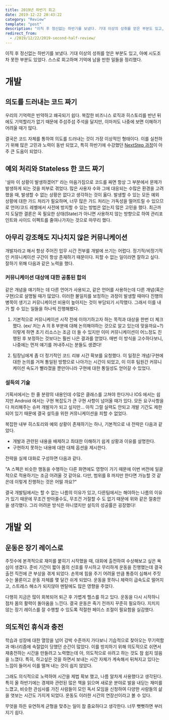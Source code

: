 ```yaml
---
title: 2019년 하반기 회고
date: 2019-12-22 20:43:22
category: "Review"
template: "post"
description: "이직 후 정신없는 하반기를 보냈다. 기대 이상의 성취를 얻은 부분도 있고, 아예 시도조차 못한 부분도 있었다. 스스로 회고하며 기억에 남을 만한 일들을 정리했다."
redirect_from:
  - /2019/12/22/2019-second-half-review/
---
```


이직 후 정신없는 하반기를 보냈다. 기대 이상의 성취를 얻은 부분도 있고, 아예 시도조차 못한 부분도 있었다. 스스로 회고하며 기억에 남을 만한 일들을 정리했다.

# 개발

## 의도를 드러내는 코드 짜기

우리의 기억력은 빈약하고 왜곡되기 쉽다. 복잡한 비즈니스 로직과 히스토리를 반년 뒤에도 기억할리가 없기 때문에 주섬주섬 주석을 달지만, 이마저도 나중에 보면 이해하기 어려울 때가 많다.

결국은 코드 자체를 통하여 의도를 드러내는 것이 가장 이상적인 형태이다. 이를 실천하기 위해 많은 고민과 노력이 동반 되었고, 특히 하반기에 수강했던 [NextStep 과정](https://vagabond95.me/nextstep-class-review/)이 아주 큰 도움이 되었다.

## 예외 처리와 Stateless 한 코드 짜기

'설마 이 상황이 발생하겠어?' 라는 마음가짐으로 코드를 짜면 항상 그 부분에서 문제가 발생하게 되는 것을 피부로 겪었다. 많은 사용자 수와 그에 대응되는 수많은 환경을 고려했을 때, 발생할 수 없는 상황은 없다고 생각하는 것이 옳다. 발생할 수 있는 모든 예외 상황에 대한 가드 처리가 필요하며, 너무 많은 가드 처리는 가독성을 떨어트릴 수 있으므로 언어/코드 레벨에서 사전에 방지할 수 있는 방법은 없는지 많은 고민을 했다. 최근까지 도달한 결론은 꼭 필요한 상태(State)가 아니면 사용하지 않는 방향으로 하여 관리포인트와 사이드 이펙트를 줄여나가자는 것으로 마무리 했다.

## 아무리 강조해도 지나치지 않은 커뮤니케이션

개발자라고 해서 항상 주어진 업무 시간 전부를 개발에 쓰기는 어렵다. 정기적/비정기적인 커뮤니케이션 구간이 항상 존재하기 때문이다. 피할 수 없는 일이라면 잘하고 싶다. 잘하기 위해 다음과 같은 노력을 했다.

### 커뮤니케이션 대상에 대한 공통된 합의

같은 개념을 얘기하는 데 다른 언어가 사용되고, 같은 언어를 사용하는데 다른 개념(혹은 구현)으로 설명될 때가 많았다. 이러한 불일치를 보정하는 과정이 발생할 때마다 진행의 병목이 생기고 커뮤니케이션 비용이 높아지는 것이 부담되기 시작했다. 그래서 이를 내가 할 수 있는 일들을 하나씩 진행해봤다. 

1) 기본적으로 커뮤니케이션 시작 전에 이야기하고자 하는 목적과 대상을 한번 더 체크 했다. (ex/ 저는 A 의 B 부분에 대해 논의해야하는 것으로 알고 있는데 맞을까요~?) 이렇게 하면 초기 리소스는 조금 더 들 수 있지만 이미 커뮤니케이션이 어느정도 진행된 후 보정하는 것보다는 훨씬 나은 결과를 얻었다. 매번 이 방식을 고수하다보니, 나중에는 먼저 얘기를 꺼내주시는 분들도 생겼다!

2) 팀장님에게 좀 더 정기적인 코드 리뷰 시간 확보를 요청했다. 이 일정은 개념/구현에 대한 논의를 거쳐 통일된 방향으로 나아가는 시간이 되었고, 이 이후 팀원간 커뮤니케이션 속도가 빨라졌을 뿐만아니라 구현에 대한 통일성도 얻어갈 수 있었다.

### 설득의 기술

기획서에서는 한 줄 분량의 내용인데 수많은 클래스를 고쳐야 한다거나 IOS 에서는 쉽지만 Android 에서는 구현 복잡도가 큰 구현 사항이 넘어올 때가 있다. 모든 요구사항을 다 처리해주는 슈퍼 개발자가 되고 싶지만... 아직 그럴 실력도 안되고 개발 기간도 제한되어 있기 때문에 결국 설득을 위한 커뮤니케이션을 피할 수 없었다. 

복잡한 내부 히스토리와 예외 상황이 존재하기는 하나, 기본적으로 내 전략은 다음과 같았다.

- 개발과 관련된 내용을 배제하고 최대한 이해하기 쉽게 상황과 이유를 설명한다.
- 구현하지 못하는 내용에 대한 대체 옵션을 제시한다.

전략을 실제 대화로 구성하면 다음과 같다.

"A 스펙은 비슷한 행동을 수행하는 다른 화면에도 영향이 가기 때문에 이번 버전에 일괄적으로 적용하기는 조금 어려울 것 같아요. 다만, 범위를 B 까지만 한다면 가능할 것 같은데 이렇게 진행하는 것은 어떨 까요?"

결국 개발팀에서는 할 수 없는 나름의 이유가 있고, 다른팀에서는 해야하는 나름의 이유가 있기 때문에 무조건 받아줄수도, 무조건 거절할 수 도 없기 때문에 위와 같은 절충안을 생각했다. 그리 어려운 방식은 아니였지만 설득의 성공률은 굉장했다!

# 개발 외

## 운동은 장기 레이스로

주짓수에 본격적으로 재미를 붙히기 시작했을 때, 대회에 출전하여 수상해보고 싶은 욕심이 생겼다. 준비 기간이 짧아 몸의 신호를 무시하고 무리하게 운동을 진행했는데 결국 출전 직전에 큰 부상을 겪게 되었다. 손목에 힘을 주기 어려울 만큼 통증이 심해서 주짓수는 물론이고 운동 자체를 몇 달간 쉬게 되었다. 운동을 못하니 체력이 급속도로 떨어지고, 스트레스 해소가 되지않아 멘탈에도 많은 영향을 주었다. 

다행히 지금은 많이 회복되어 퇴근 후 가볍게 헬스를 하고 있다. 운동을 다시 시작하니 점차 몸의 활력이 돌아옴을 느낀다. 결국 운동은 죽기 전까지 꾸준히 필요하다. 지치지 않는 장기 레이스를 잘 수행할 수 있도록 적절한 페이스 조절이 필요함을 실감했다.

## 의도적인 휴식과 충전

학습과 성장에 대한 열망을 넘어 강박 수준까지 가다보니 기습적으로 찾아오는 무기력함과 매너리즘에 속절없이 당했던 순간이 많았다. 이를 방지하기 위해 의도적으로 쉬면서 재충전하는 시간을 만들려고 노력했는데 아, 의도적으로 쉬려고 하는 것도 참 쉽지 않음을 느꼈다. 특히, 하고싶은 것을 하면서 보내는 시간 자체가 계속해서 뒤쳐지고 있다는 느낌이 들어서 이를 떨쳐 내는 것이 쉽지 않았다.

그래도 의식적으로 노력하여 시간을 제법 확보 했고, 나름 알차게 사용했다고 생각된다. 특히 올 하반기에는 경제와 관련된 많은 책을 읽으며 새로운 분야로 발을 내딛는 재미를 느꼈고, 비슷한 관심사를 가진 사람들이 모인 독서 모임을 신청하여 다양한 사람들의 삶을 엿보는 시간도 가지게 되었다. 운동도 이러한 시간의 연장선이라고 볼 수 있다. 

무엇을 하든 유연하게 균형을 맞추는 일이 참 중요하다고 생각한다. 너무 뻣뻣하면 부러지기 쉽다.